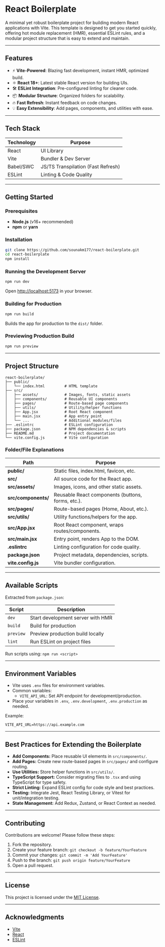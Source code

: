 # React Boilerplate

A minimal yet robust boilerplate project for building modern React applications with Vite. This template is designed to get you started quickly, offering hot module replacement (HMR), essential ESLint rules, and a modular project structure that is easy to extend and maintain.

---

## Features

- ⚡ **Vite-Powered**: Blazing fast development, instant HMR, optimized build.
- ⚛️ **React 18+**: Latest stable React version for building UIs.
- 🛠 **ESLint Integration**: Pre-configured linting for cleaner code.
- 📦 **Modular Structure**: Organized folders for scalability.
- 🔥 **Fast Refresh**: Instant feedback on code changes.
- 💡 **Easy Extensibility**: Add pages, components, and utilities with ease.

---

## Tech Stack

| Technology    | Purpose                            |
| ------------- | ---------------------------------- |
| React         | UI Library                         |
| Vite          | Bundler & Dev Server               |
| Babel/SWC     | JS/TS Transpilation (Fast Refresh) |
| ESLint        | Linting & Code Quality             |

---

## Getting Started

### Prerequisites

- **Node.js** (v16+ recommended)
- **npm** or **yarn**

### Installation

```bash
git clone https://github.com/sounakm177/react-boilerplate.git
cd react-boilerplate
npm install
```

### Running the Development Server

```bash
npm run dev
```

Open [http://localhost:5173](http://localhost:5173) in your browser.

### Building for Production

```bash
npm run build
```

Builds the app for production to the `dist/` folder.

### Previewing Production Build

```bash
npm run preview
```

---

## Project Structure

```
react-boilerplate/
├── public/
│   └── index.html         # HTML template
├── src/
│   ├── assets/            # Images, fonts, static assets
│   ├── components/        # Reusable UI components
│   ├── pages/             # Route-based page components
│   ├── utils/             # Utility/helper functions
│   ├── App.jsx            # Root React component
│   ├── main.jsx           # App entry point
│   └── ...                # Additional modules/files
├── .eslintrc              # ESLint configuration
├── package.json           # NPM dependencies & scripts
├── README.md              # Project documentation
└── vite.config.js         # Vite configuration
```

### Folder/File Explanations

| Path              | Purpose                                                                 |
|-------------------|-------------------------------------------------------------------------|
| **public/**       | Static files, index.html, favicon, etc.                                 |
| **src/**          | All source code for the React app.                                      |
| **src/assets/**   | Images, icons, and other static assets.                                 |
| **src/components/**| Reusable React components (buttons, forms, etc.).                      |
| **src/pages/**    | Route-based pages (Home, About, etc.).                                  |
| **src/utils/**    | Utility functions/helpers for the app.                                  |
| **src/App.jsx**   | Root React component, wraps routes/components.                          |
| **src/main.jsx**  | Entry point, renders App to the DOM.                                    |
| **.eslintrc**     | Linting configuration for code quality.                                 |
| **package.json**  | Project metadata, dependencies, scripts.                                |
| **vite.config.js**| Vite bundler configuration.                                             |

---

## Available Scripts

Extracted from `package.json`:

| Script            | Description                                       |
|-------------------|--------------------------------------------------|
| `dev`             | Start development server with HMR                 |
| `build`           | Build for production                              |
| `preview`         | Preview production build locally                  |
| `lint`            | Run ESLint on project files                       |

Run scripts using: `npm run <script>`

---

## Environment Variables

- Vite uses `.env` files for environment variables.
- Common variables:
  - `VITE_API_URL`: Set API endpoint for development/production.
- Place your variables in `.env`, `.env.development`, `.env.production` as needed.

Example:

```env
VITE_API_URL=https://api.example.com
```

---

## Best Practices for Extending the Boilerplate

- **Add Components:** Place reusable UI elements in `src/components/`.
- **Add Pages:** Create new route-based pages in `src/pages/` and configure routing.
- **Use Utilities:** Store helper functions in `src/utils/`.
- **TypeScript Support:** Consider migrating files to `.tsx` and using TypeScript for type safety.
- **Strict Linting:** Expand ESLint config for code style and best practices.
- **Testing:** Integrate Jest, React Testing Library, or Vitest for unit/integration testing.
- **State Management:** Add Redux, Zustand, or React Context as needed.

---

## Contributing

Contributions are welcome! Please follow these steps:

1. Fork the repository.
2. Create your feature branch: `git checkout -b feature/YourFeature`
3. Commit your changes: `git commit -m 'Add YourFeature'`
4. Push to the branch: `git push origin feature/YourFeature`
5. Open a pull request.

---

## License

This project is licensed under the [MIT License](LICENSE).

---

## Acknowledgments

- [Vite](https://vitejs.dev/)
- [React](https://react.dev/)
- [ESLint](https://eslint.org/)
